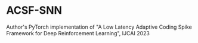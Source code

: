 # ACSF-SNN
Author's PyTorch implementation of "A Low Latency Adaptive Coding Spike Framework for Deep Reinforcement Learning", IJCAI 2023
